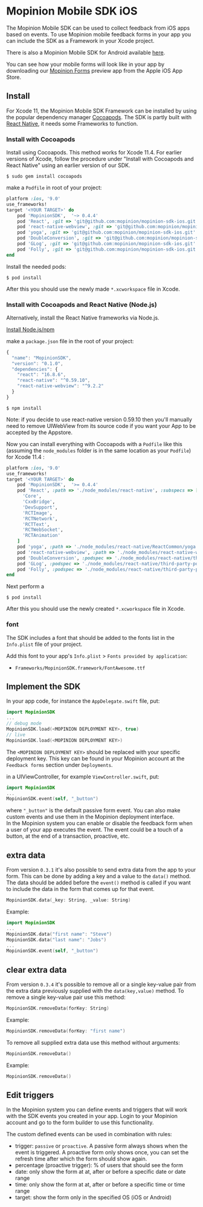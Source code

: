 # Mopinion Mobile SDK iOS

The Mopinion Mobile SDK can be used to collect feedback from iOS apps based on events.
To use Mopinion mobile feedback forms in your app you can include the SDK as a Framework in your Xcode project.

There is also a Mopinion Mobile SDK for Android available [here](https://github.com/mopinion/mopinion-sdk-android).

You can see how your mobile forms will look like in your app by downloading our [Mopinion Forms](https://itunes.apple.com/nl/app/mopinion-forms/id1376756796?l=en&mt=8) preview app from the Apple iOS App Store.

## Install

For Xcode 11, the Mopinion Mobile SDK Framework can be installed by using the popular dependency manager [Cocoapods](https://cocoapods.org).
The SDK is partly built with [React Native](https://facebook.github.io/react-native/), it needs some Frameworks to function.

### Install with Cocoapods

Install using Cocoapods. This method works for Xcode 11.4. For earlier versions of Xcode, follow the procedure under "Install with Cocoapods and React Native" using an earlier version of our SDK.

`$ sudo gem install cocoapods`

make a `Podfile` in root of your project:

```ruby
platform :ios, '9.0'
use_frameworks!
target '<YOUR TARGET>' do
	pod 'MopinionSDK',  '~> 0.4.4'
	pod 'React', :git => 'git@github.com:mopinion/mopinion-sdk-ios.git'
	pod 'react-native-webview', :git => 'git@github.com:mopinion/mopinion-sdk-ios.git'
	pod 'yoga', :git => 'git@github.com:mopinion/mopinion-sdk-ios.git'
	pod 'DoubleConversion', :git => 'git@github.com:mopinion/mopinion-sdk-ios.git'
	pod 'GLog', :git => 'git@github.com:mopinion/mopinion-sdk-ios.git'
	pod 'Folly', :git => 'git@github.com:mopinion/mopinion-sdk-ios.git'
end
```

Install the needed pods:

`$ pod install`

After this you should use the newly made `*.xcworkspace` file in Xcode.

### Install with Cocoapods and React Native (Node.js)

Alternatively, install the React Native frameworks via Node.js. 

[Install Node.js/npm](https://www.npmjs.com/get-npm)

make a `package.json` file in the root of your project:

```javascript
{
  "name": "MopinionSDK",
  "version": "0.1.0",
  "dependencies": {
    "react": "16.8.6",
    "react-native": "^0.59.10",
    "react-native-webview": "^9.2.2"
  }
}
```

`$ npm install`

Note: if you decide to use react-native version 0.59.10 then you'll manually need to remove UIWebView from its source code if you want your App to be accepted by the Appstore.

Now you can install everything with Cocoapods with a `Podfile` like this (assuming the `node_modules` folder is in the same location as your `Podfile`) 
for Xcode 11.4 :

```ruby
platform :ios, '9.0'
use_frameworks!
target '<YOUR TARGET>' do
	pod 'MopinionSDK',  '>= 0.4.4'
	pod 'React', :path => './node_modules/react-native', :subspecs => [
	  'Core',
	  'CxxBridge',
	  'DevSupport',
	  'RCTImage',
	  'RCTNetwork',
	  'RCTText',
	  'RCTWebSocket',
	  'RCTAnimation'
	]
	pod 'yoga', :path => './node_modules/react-native/ReactCommon/yoga'
	pod 'react-native-webview', :path => './node_modules/react-native-webview/react-native-webview.podspec'
	pod 'DoubleConversion', :podspec => './node_modules/react-native/third-party-podspecs/DoubleConversion.podspec'
	pod 'GLog', :podspec => './node_modules/react-native/third-party-podspecs/GLog.podspec'
	pod 'Folly', :podspec => './node_modules/react-native/third-party-podspecs/Folly.podspec'
end
```

Next perform a
 
`$ pod install`

After this you should use the newly created `*.xcworkspace` file in Xcode.

### font

The SDK includes a font that should be added to the fonts list in the `Info.plist` file of your project.

Add this font to your app's `Info.plist` > `Fonts provided by application`:   
- `Frameworks/MopinionSDK.framework/FontAwesome.ttf`

## Implement the SDK

In your app code, for instance the `AppDelegate.swift` file, put:

```swift
import MopinionSDK
...
// debug mode
MopinionSDK.load(<MOPINION DEPLOYMENT KEY>, true)
// live
MopinionSDK.load(<MOPINION DEPLOYMENT KEY>)
```

The `<MOPINION DEPLOYMENT KEY>` should be replaced with your specific deployment key. This key can be found in your Mopinion account at the `Feedback forms` section under `Deployments`.

in a UIViewController, for example `ViewController.swift`, put:

```swift
import MopinionSDK
...
MopinionSDK.event(self, "_button")
```
where `"_button"` is the default passive form event.
You can also make custom events and use them in the Mopinion deployment interface.  
In the Mopinion system you can enable or disable the feedback form when a user of your app executes the event.
The event could be a touch of a button, at the end of a transaction, proactive, etc.

## extra data

From version `0.3.1` it's also possible to send extra data from the app to your form. 
This can be done by adding a key and a value to the `data()` method.
The data should be added before the `event()` method is called if you want to include the data in the form that comes up for that event.

```swift
MopinionSDK.data(_key: String, _value: String)
```

Example:
```swift
import MopinionSDK
...
MopinionSDK.data("first name": "Steve")
MopinionSDK.data("last name": "Jobs")
...
MopinionSDK.event(self, "_button")
```

## clear extra data

From version `0.3.4` it's possible to remove all or a single key-value pair from the extra data previously supplied with the `data(key,value)` method.
To remove a single key-value pair use this method:

```swift
MopinionSDK.removeData(forKey: String)
```
Example:

```swift
MopinionSDK.removeData(forKey: "first name")
```

To remove all supplied extra data use this method without arguments:

```swift
MopinionSDK.removeData()
```
Example:

```swift
MopinionSDK.removeData()
```

## Edit triggers

In the Mopinion system you can define events and triggers that will work with the SDK events you created in your app.
Login to your Mopinion account and go to the form builder to use this functionality.

The custom defined events can be used in combination with rules:

* trigger: `passive` or `proactive`. A passive form always shows when the event is triggered. A proactive form only shows once, you can set the refresh time after which the form should show again.  
* percentage (proactive trigger): % of users that should see the form  
* date: only show the form at at, after or before a specific date or date range  
* time: only show the form at at, after or before a specific time or time range  
* target: show the form only in the specified OS (iOS or Android)
